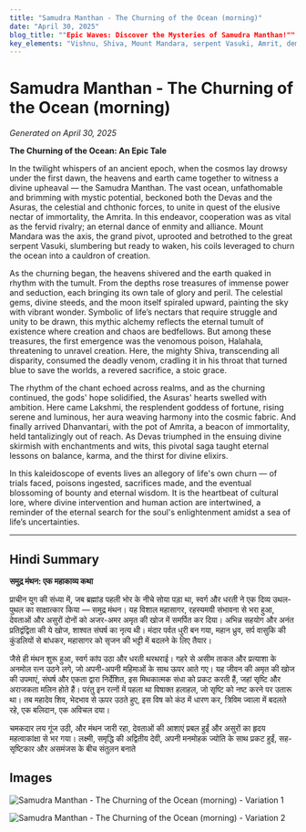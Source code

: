 ```yaml
---
title: "Samudra Manthan - The Churning of the Ocean (morning)"
date: "April 30, 2025"
blog_title: ""Epic Waves: Discover the Mysteries of Samudra Manthan!""
key_elements: "Vishnu, Shiva, Mount Mandara, serpent Vasuki, Amrit, demons and gods in cosmic churning"
---
```


# Samudra Manthan - The Churning of the Ocean (morning)

*Generated on April 30, 2025*

**The Churning of the Ocean: An Epic Tale**

In the twilight whispers of an ancient epoch, when the cosmos lay drowsy under the first dawn, the heavens and earth came together to witness a divine upheaval — the Samudra Manthan. The vast ocean, unfathomable and brimming with mystic potential, beckoned both the Devas and the Asuras, the celestial and chthonic forces, to unite in quest of the elusive nectar of immortality, the Amrita. In this endeavor, cooperation was as vital as the fervid rivalry; an eternal dance of enmity and alliance. Mount Mandara was the axis, the grand pivot, uprooted and betrothed to the great serpent Vasuki, slumbering but ready to waken, his coils leveraged to churn the ocean into a cauldron of creation.

As the churning began, the heavens shivered and the earth quaked in rhythm with the tumult. From the depths rose treasures of immense power and seduction, each bringing its own tale of glory and peril. The celestial gems, divine steeds, and the moon itself spiraled upward, painting the sky with vibrant wonder. Symbolic of life’s nectars that require struggle and unity to be drawn, this mythic alchemy reflects the eternal tumult of existence where creation and chaos are bedfellows. But among these treasures, the first emergence was the venomous poison, Halahala, threatening to unravel creation. Here, the mighty Shiva, transcending all disparity, consumed the deadly venom, cradling it in his throat that turned blue to save the worlds, a revered sacrifice, a stoic grace.

The rhythm of the chant echoed across realms, and as the churning continued, the gods' hope solidified, the Asuras' hearts swelled with ambition. Here came Lakshmi, the resplendent goddess of fortune, rising serene and luminous, her aura weaving harmony into the cosmic fabric. And finally arrived Dhanvantari, with the pot of Amrita, a beacon of immortality, held tantalizingly out of reach. As Devas triumphed in the ensuing divine skirmish with enchantments and wits, this pivotal saga taught eternal lessons on balance, karma, and the thirst for divine elixirs.

In this kaleidoscope of events lives an allegory of life's own churn — of trials faced, poisons ingested, sacrifices made, and the eventual blossoming of bounty and eternal wisdom. It is the heartbeat of cultural lore, where divine intervention and human action are intertwined, a reminder of the eternal search for the soul's enlightenment amidst a sea of life’s uncertainties.

---

## Hindi Summary

**समुद्र मंथन: एक महाकाव्य कथा**

प्राचीन युग की संध्या में, जब ब्रह्मांड पहली भोर के नीचे सोया पड़ा था, स्वर्ग और धरती ने एक दिव्य उथल-पुथल का साक्षात्कार किया — समुद्र मंथन। यह विशाल महासागर, रहस्यमयी संभावना से भरा हुआ, देवताओं और असुरों दोनों को अजर-अमर अमृत की खोज में समर्पित कर दिया। अभिन्न सहयोग और अनंत प्रतिद्वंद्विता की ये खोज, शाश्वत संघर्ष का नृत्य थी। मंदार पर्वत धुरी बन गया, महान ध्रुव, सर्प वासुकि की कुंडलियों से बांधकर, महासागर को सृजन की भट्टी में बदलने के लिए तैयार।

जैसे ही मंथन शुरू हुआ, स्वर्ग कांप उठा और धरती थरथराई। गहरे से असीम ताकत और प्रत्याशा के अनमोल रत्न उठने लगे, जो अपनी-अपनी महिमाओं के साथ ऊपर आते गए। यह जीवन की अमृत की खोज की उपमाएं, संघर्ष और एकता द्वारा निर्देशित, इस मिथकात्मक संधा को प्रकट करती हैं, जहां सृष्टि और अराजकता मलिन होते हैं। परंतु इन रत्नों में पहला था विषाक्त हलाहल, जो सृष्टि को नष्ट करने पर उतारू था। तब महादेव शिव, भेदभाव से ऊपर उठते हुए, इस विष को कंठ में धारण कर, त्रिविम ज्वाला में बदलते रहे, एक बलिदान, एक अविचल दया। 

चमकदार लय गूंज उठी, और मंथन जारी रहा, देवताओं की आशाएं प्रबल हुईं और असुरों का हृदय महत्वाकांक्षा से भर गया। लक्ष्मी, समृद्धि की अद्वितीय देवी, अपनी मनमोहक ज्योति के साथ प्रकट हुईं, सह-सृष्टिकार और असमंजस के बीच संतुलन बनाते

## Images

![Samudra Manthan - The Churning of the Ocean (morning) - Variation 1](https://oaidalleapiprodscus.blob.core.windows.net/private/org-J70Xqapa45MPR5XAo7pBs9K6/user-t32ELGEj2UVajMpjeMSrxF1Z/img-8gqpLNteXutFqSvVz6MESNVg.png?st=2025-04-30T08%3A40%3A06Z&se=2025-04-30T10%3A40%3A06Z&sp=r&sv=2024-08-04&sr=b&rscd=inline&rsct=image/png&skoid=cc612491-d948-4d2e-9821-2683df3719f5&sktid=a48cca56-e6da-484e-a814-9c849652bcb3&skt=2025-04-29T23%3A44%3A19Z&ske=2025-04-30T23%3A44%3A19Z&sks=b&skv=2024-08-04&sig=qWdR564t2oOFYnSVmCj9DtFu%2BaDxh88e3zNVJrcM/RI%3D)

![Samudra Manthan - The Churning of the Ocean (morning) - Variation 2](https://oaidalleapiprodscus.blob.core.windows.net/private/org-J70Xqapa45MPR5XAo7pBs9K6/user-t32ELGEj2UVajMpjeMSrxF1Z/img-T6EDMih7urbAlD5qGUKF2zfg.png?st=2025-04-30T08%3A40%3A27Z&se=2025-04-30T10%3A40%3A27Z&sp=r&sv=2024-08-04&sr=b&rscd=inline&rsct=image/png&skoid=cc612491-d948-4d2e-9821-2683df3719f5&sktid=a48cca56-e6da-484e-a814-9c849652bcb3&skt=2025-04-29T23%3A49%3A35Z&ske=2025-04-30T23%3A49%3A35Z&sks=b&skv=2024-08-04&sig=2hEJLQayONRZ1SUOScK7t5Xow8V5xpfmqXS9R9Ibk8g%3D)
